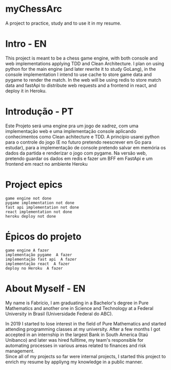# myChessArc
A project to practice, study and to use it in my resume.

# Intro - EN
This project is meant to be a chess game engine, with both console and web implementations applying TDD and Clean Architecture. I plan on using python for the main engine (and later rewrite it to study GoLang), in the console implementation I intend to use cache to store game data and pygame to render the match. In the web will be using redis to store match data and fastApi to distribute web requests and a frontend in react, and deploy it in Heroku.

# Introdução  - PT
Este Projeto será uma engine pra um jogo de xadrez, com uma implementação web e uma implementação console aplicando conhecimentos como Clean achitecture e TDD. 
A princípio usarei python para  o controle do jogo (E no futuro pretendo reescrever em Go para estudar), para a implementação de console pretendo salvar em memória os dados da partida e renderizar o jogo com pygame. Na versão web, pretendo guardar os dados em redis e fazer um BFF em FastApi e um frontend em react no ambiente Heroku

# Project epics
    game engine not done
    pygame implementation not done
    fast api implementation not done
    react implementation not done
    heroku deploy not done

# Épicos do projeto
    game engine A fazer
    implementação pygame  A fazer
    implementação fast api  A fazer
    implementação react  A fazer
    deploy no Heroku  A fazer

# About Myself - EN
My name is Fabrício, I am graduating in a Bachelor's degree in Pure Mathematics and another one in Science and Technology at a Federal University in Brasil (Universidade Federal do ABC). 

In 2019 I started to lose interest in the field of Pure Mathematics and started attending programming classes at my university. After a few months I got accepted in an internship in the largest Bank in South America (Itaú Unibanco) and later was hired fulltime, my team's responsible for automating processes in various areas related to finances and risk management.  
Since all of my projects so far were internal projects, I started this project to enrich my resume by appliyng my knowledge in a public manner.

